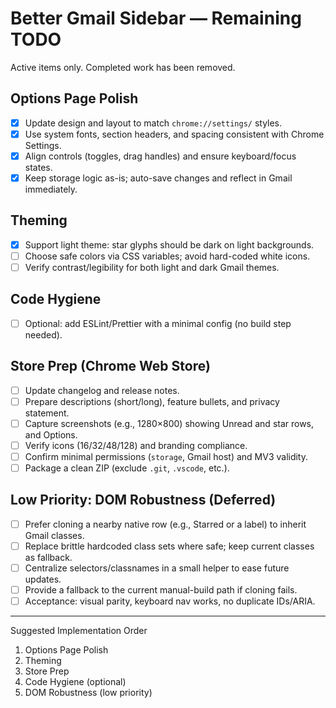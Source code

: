 # Better Gmail Sidebar — Remaining TODO

Active items only. Completed work has been removed.

## Options Page Polish
- [x] Update design and layout to match `chrome://settings/` styles.
- [x] Use system fonts, section headers, and spacing consistent with Chrome Settings.
- [x] Align controls (toggles, drag handles) and ensure keyboard/focus states.
- [x] Keep storage logic as-is; auto-save changes and reflect in Gmail immediately.

## Theming
- [x] Support light theme: star glyphs should be dark on light backgrounds.
- [ ] Choose safe colors via CSS variables; avoid hard-coded white icons.
- [ ] Verify contrast/legibility for both light and dark Gmail themes.

## Code Hygiene
- [ ] Optional: add ESLint/Prettier with a minimal config (no build step needed).

## Store Prep (Chrome Web Store)
- [ ] Update changelog and release notes.
- [ ] Prepare descriptions (short/long), feature bullets, and privacy statement.
- [ ] Capture screenshots (e.g., 1280×800) showing Unread and star rows, and Options.
- [ ] Verify icons (16/32/48/128) and branding compliance.
- [ ] Confirm minimal permissions (`storage`, Gmail host) and MV3 validity.
- [ ] Package a clean ZIP (exclude `.git`, `.vscode`, etc.).

## Low Priority: DOM Robustness (Deferred)
- [ ] Prefer cloning a nearby native row (e.g., Starred or a label) to inherit Gmail classes.
- [ ] Replace brittle hardcoded class sets where safe; keep current classes as fallback.
- [ ] Centralize selectors/classnames in a small helper to ease future updates.
- [ ] Provide a fallback to the current manual-build path if cloning fails.
- [ ] Acceptance: visual parity, keyboard nav works, no duplicate IDs/ARIA.

---

Suggested Implementation Order
1. Options Page Polish
2. Theming
3. Store Prep
4. Code Hygiene (optional)
5. DOM Robustness (low priority)
